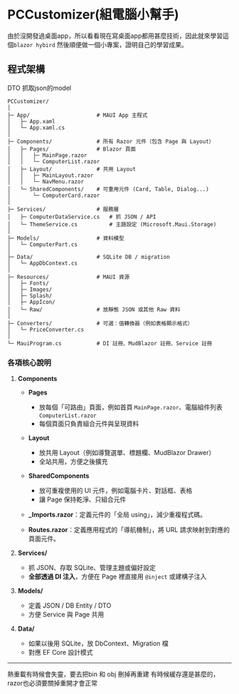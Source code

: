 # PCCustomizer(組電腦小幫手)

由於沒開發過桌面app，所以看看現在寫桌面app都用甚麼技術，因此就來學習這個`blazor hybird`
然後順便做一個小專案，證明自己的學習成果。

## 程式架構

DTO 抓取json的model

```
PCCustomizer/
│
├─ App/                     # MAUI App 主程式
│   ├─ App.xaml
│   └─ App.xaml.cs
│
├─ Components/              # 所有 Razor 元件（包含 Page 與 Layout）
│   ├─ Pages/               # Blazor 頁面
│   │   ├─ MainPage.razor
│   │   └─ ComputerList.razor
│   ├─ Layout/              # 共用 Layout
│   │   ├─ MainLayout.razor
│   │   └─ NavMenu.razor
│   └─ SharedComponents/    # 可重用元件 (Card, Table, Dialog...)
│       └─ ComputerCard.razor
│
├─ Services/                # 服務層
│   ├─ ComputerDataService.cs   # 抓 JSON / API
│   └─ ThemeService.cs          # 主題設定 (Microsoft.Maui.Storage)
│
├─ Models/                  # 資料模型
│   └─ ComputerPart.cs
│
├─ Data/                    # SQLite DB / migration
│   └─ AppDbContext.cs
│
├─ Resources/               # MAUI 資源
│   ├─ Fonts/
│   ├─ Images/
│   ├─ Splash/
│   ├─ AppIcon/
│   └─ Raw/                 # 放靜態 JSON 或其他 Raw 資料
│
├─ Converters/              # 可選：值轉換器（例如表格顯示格式）
│   └─ PriceConverter.cs
│
└─ MauiProgram.cs           # DI 註冊、MudBlazor 註冊、Service 註冊
```

###  各項核心說明

1. **Components**
   - **Pages** 
       * 放每個「可路由」頁面，例如首頁 `MainPage.razor`、電腦組件列表 `ComputerList.razor`
       * 每個頁面只負責組合元件與呈現資料

    - **Layout**
       * 放共用 Layout（例如導覽選單、標題欄、MudBlazor Drawer）
       * 全站共用，方便之後擴充

    - **SharedComponents**
       * 放可重複使用的 UI 元件，例如電腦卡片、對話框、表格
       * 讓 Page 保持乾淨、只組合元件

    - **_Imports.razor**：定義元件的「全局 using」，減少重複程式碼。
    - **Routes.razor**：定義應用程式的「導航機制」，將 URL 請求映射到對應的頁面元件。

2. **Services/**

   * 抓 JSON、存取 SQLite、管理主題或偏好設定
   * **全部透過 DI 注入**，方便在 Page 裡直接用 `@inject` 或建構子注入

3. **Models/**

   * 定義 JSON / DB Entity / DTO
   * 方便 Service 與 Page 共用

4. **Data/**

   * 如果以後用 SQLite，放 DbContext、Migration 檔
   * 對應 EF Core 設計模式

---

熱重載有時候會失靈，要去把bin 和 obj 刪掉再重建
有時候緩存還是甚麼的，razor也必須要關掉重開才會正常



